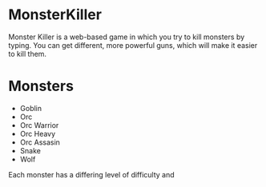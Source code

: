MonsterKiller
=======
Monster Killer is a web-based game in which you try to kill monsters by typing. You can get different, more powerful guns, which will make it easier to kill them.
<h1>Monsters</h1>
<ul>
	<li>Goblin</li>
	<li>Orc</li>
	<li>Orc Warrior</li>
	<li>Orc Heavy</li>
	<li>Orc Assasin</li>
	<li>Snake</li>
	<li>Wolf</li>
</ul>
Each monster has a differing level of difficulty and 
